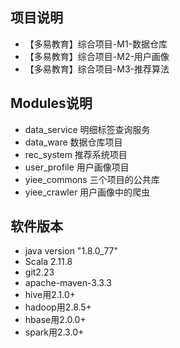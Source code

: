 ## 项目说明
- 【多易教育】综合项目-M1-数据仓库
- 【多易教育】综合项目-M2-用户画像
- 【多易教育】综合项目-M3-推荐算法

## Modules说明
- data_service  明细标签查询服务
- data_ware     数据仓库项目
- rec_system    推荐系统项目
- user_profile  用户画像项目
- yiee_commons  三个项目的公共库
- yiee_crawler  用户画像中的爬虫

## 软件版本
- java version "1.8.0_77"
- Scala 2.11.8 
- git2.23
- apache-maven-3.3.3
- hive用2.1.0+
- hadoop用2.8.5+
- hbase用2.0.0+
- spark用2.3.0+
